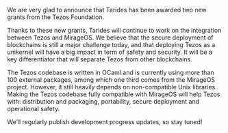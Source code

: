<p>We are very glad to announce that Tarides has been awarded two new grants from
the Tezos Foundation.</p>
<p>Thanks to these new grants, Tarides will continue to work on the integration
between Tezos and MirageOS. We believe that the secure deployment of blockchains
is still a major challenge today, and that deploying Tezos as a unikernel will
have a big impact in term of safety and security. It will be a key
differentiator that will separate Tezos from other blockchains.</p>
<p>The Tezos codebase is written in OCaml and is currently using more than 100
external packages, among which one third comes from the MirageOS project.
However, it still heavily depends on non-compatible Unix libraries. Making the
Tezos codebase fully compatible with MirageOS will help Tezos with: distribution
and packaging, portability, secure deployment and operational safety.</p>
<p>We’ll regularly publish development progress updates, so stay tuned!</p>
